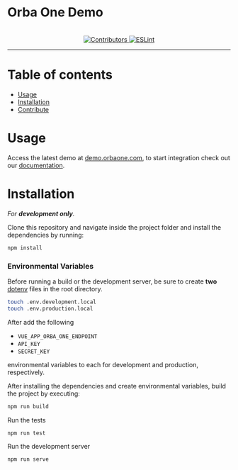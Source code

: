 
# Orba One Demo
<p align="center">
  </br>

  <a href="https://github.com/orbaone/verify#contribute" target="_blank">
    <img alt="Contributors" src="https://img.shields.io/badge/all_contributors-2-orange.svg?style=flat-square">
  </a>

  <a href="https://standardjs.com" target="_blank">
    <img alt="ESLint" src="https://img.shields.io/badge/code_style-standard-brightgreen.svg?style=flat-square">
  </a>
</p>
<hr>

# Table of contents

- [Usage](#usage)
- [Installation](#installation)
- [Contribute](#contribute)


# Usage

Access the latest demo at [demo.orbaone.com](https://demo.orbaone.com), to start integration check out our [documentation](https://docs.orbaone.com).


# Installation

*For **development only**.*

Clone this repository and navigate inside the project folder and install the dependencies by running:

```sh
npm install
```

### Environmental Variables
Before running a build or the development server, be sure to create **two** [dotenv](https://github.com/motdotla/dotenv) files in the root directory.

```sh
touch .env.development.local
touch .env.production.local
```

After add the following
- `VUE_APP_ORBA_ONE_ENDPOINT` 
- `API_KEY`
- `SECRET_KEY`

environmental variables to each for development and production, respectively.

After installing the dependencies and create environmental variables, build the project by executing:

```sh
npm run build
```

Run the tests

```sh
npm run test
```

Run the development server

```sh
npm run serve
```


